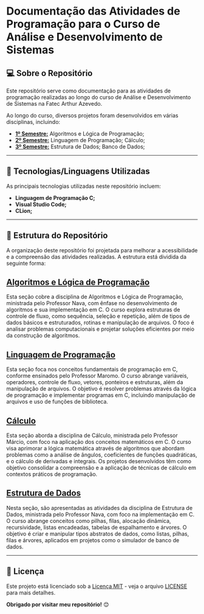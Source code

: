# Documentação das Atividades de Programação para o Curso de Análise e Desenvolvimento de Sistemas

## 💻 Sobre o Repositório
Este repositório serve como documentação para as atividades de programação realizadas ao longo do curso de Análise e Desenvolvimento de Sistemas na Fatec Arthur Azevedo.

Ao longo do curso, diversos projetos foram desenvolvidos em várias disciplinas, incluindo:
- **[1º Semestre:](https://github.com/FernaandoJr/fatec-system-analisys-development/tree/main/1%C2%B0%20Semestre)** Algoritmos e Lógica de Programação;
- **[2º Semestre:](https://github.com/FernaandoJr/fatec-system-analisys-development/tree/main/2%C2%B0%20Semestre)** Linguagem de Programação; Cálculo;
- **[3º Semestre:](https://github.com/FernaandoJr/fatec-system-analisys-development/tree/main/3%C2%B0%20Semestre)** Estrutura de Dados; Banco de Dados;

<hr/>

## 🚀 Tecnologias/Linguagens Utilizadas
As principais tecnologias utilizadas neste repositório incluem:
- **Linguagem de Programação C;**
- **Visual Studio Code;**
- **CLion;**
<hr/>

## 📂 Estrutura do Repositório

A organização deste repositório foi projetada para melhorar a acessibilidade e a compreensão das atividades realizadas. A estrutura está dividida da seguinte forma:

## [Algoritmos e Lógica de Programação](https://github.com/FernaandoJr/fatec-system-analisys-development/tree/main/1%C2%B0%20Semestre/Algoritmos%20e%20L%C3%B3gica%20de%20Programa%C3%A7%C3%A3o)
Esta seção cobre a disciplina de Algoritmos e Lógica de Programação, ministrada pelo Professor Nava, com ênfase no desenvolvimento de algoritmos e sua implementação em C. O curso explora estruturas de controle de fluxo, como sequência, seleção e repetição, além de tipos de dados básicos e estruturados, rotinas e manipulação de arquivos. O foco é analisar problemas computacionais e projetar soluções eficientes por meio da construção de algoritmos.

## [Linguagem de Programação](https://github.com/FernaandoJr/fatec-system-analisys-development/tree/main/2%C2%B0%20Semestre/Linguagem%20de%20Programa%C3%A7%C3%A3o)
Esta seção foca nos conceitos fundamentais de programação em C, conforme ensinados pelo Professor Maromo. O curso abrange variáveis, operadores, controle de fluxo, vetores, ponteiros e estruturas, além da manipulação de arquivos. O objetivo é resolver problemas através da lógica de programação e implementar programas em C, incluindo manipulação de arquivos e uso de funções de biblioteca.

## [Cálculo](https://github.com/FernaandoJr/fatec-system-analisys-development/tree/main/2%C2%B0%20Semestre/C%C3%A1lculo)
Esta seção aborda a disciplina de Cálculo, ministrada pelo Professor Márcio, com foco na aplicação dos conceitos matemáticos em C. O curso visa aprimorar a lógica matemática através de algoritmos que abordam problemas como a análise de ângulos, coeficientes de funções quadráticas, e o cálculo de derivadas e integrais. Os projetos desenvolvidos têm como objetivo consolidar a compreensão e a aplicação de técnicas de cálculo em contextos práticos de programação.

## [Estrutura de Dados](https://github.com/FernaandoJr/fatec-system-analisys-development/tree/main/3%C2%B0%20Semestre/Estruturas%20de%20Dados)
Nesta seção, são apresentadas as atividades da disciplina de Estrutura de Dados, ministrada pelo Professor Nava, com foco na implementação em C. O curso abrange conceitos como pilhas, filas, alocação dinâmica, recursividade, listas encadeadas, tabelas de espalhamento e árvores. O objetivo é criar e manipular tipos abstratos de dados, como listas, pilhas, filas e árvores, aplicados em projetos como o simulador de banco de dados.

<hr/>

## 📄 Licença
Este projeto está licenciado sob a [Licença MIT](LICENSE) - veja o arquivo [LICENSE](LICENSE) para mais detalhes.

**Obrigado por visitar meu repositório!** 😊
